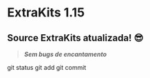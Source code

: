 # ExtraKits 1.15

## Source ExtraKits atualizada! 😎

>***Sem bugs de encantamento***

git status
git add
git commit
